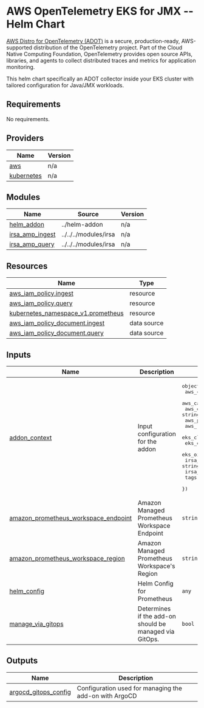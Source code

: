 # AWS OpenTelemetry EKS for JMX -- Helm Chart

[AWS Distro for OpenTelemetry (ADOT)](https://aws-otel.github.io/) is a secure,
production-ready, AWS-supported distribution of the OpenTelemetry project.
Part of the Cloud Native Computing Foundation, OpenTelemetry provides open
source APIs, libraries, and agents to collect distributed traces and metrics
for application monitoring.

This helm chart specifically an ADOT collector inside your EKS cluster with
tailored configuration for Java/JMX workloads.

<!--- BEGIN_TF_DOCS --->
## Requirements

No requirements.

## Providers

| Name | Version |
|------|---------|
| <a name="provider_aws"></a> [aws](#provider\_aws) | n/a |
| <a name="provider_kubernetes"></a> [kubernetes](#provider\_kubernetes) | n/a |

## Modules

| Name | Source | Version |
|------|--------|---------|
| <a name="module_helm_addon"></a> [helm\_addon](#module\_helm\_addon) | ../helm-addon | n/a |
| <a name="module_irsa_amp_ingest"></a> [irsa\_amp\_ingest](#module\_irsa\_amp\_ingest) | ../../../modules/irsa | n/a |
| <a name="module_irsa_amp_query"></a> [irsa\_amp\_query](#module\_irsa\_amp\_query) | ../../../modules/irsa | n/a |

## Resources

| Name | Type |
|------|------|
| [aws_iam_policy.ingest](https://registry.terraform.io/providers/hashicorp/aws/latest/docs/resources/iam_policy) | resource |
| [aws_iam_policy.query](https://registry.terraform.io/providers/hashicorp/aws/latest/docs/resources/iam_policy) | resource |
| [kubernetes_namespace_v1.prometheus](https://registry.terraform.io/providers/hashicorp/kubernetes/latest/docs/resources/namespace_v1) | resource |
| [aws_iam_policy_document.ingest](https://registry.terraform.io/providers/hashicorp/aws/latest/docs/data-sources/iam_policy_document) | data source |
| [aws_iam_policy_document.query](https://registry.terraform.io/providers/hashicorp/aws/latest/docs/data-sources/iam_policy_document) | data source |

## Inputs

| Name | Description | Type | Default | Required |
|------|-------------|------|---------|:--------:|
| <a name="input_addon_context"></a> [addon\_context](#input\_addon\_context) | Input configuration for the addon | <pre>object({<br>    aws_caller_identity_account_id = string<br>    aws_caller_identity_arn        = string<br>    aws_eks_cluster_endpoint       = string<br>    aws_partition_id               = string<br>    aws_region_name                = string<br>    eks_cluster_id                 = string<br>    eks_oidc_issuer_url            = string<br>    eks_oidc_provider_arn          = string<br>    irsa_iam_permissions_boundary  = string<br>    irsa_iam_role_path             = string<br>    tags                           = map(string)<br>  })</pre> | n/a | yes |
| <a name="input_amazon_prometheus_workspace_endpoint"></a> [amazon\_prometheus\_workspace\_endpoint](#input\_amazon\_prometheus\_workspace\_endpoint) | Amazon Managed Prometheus Workspace Endpoint | `string` | `null` | no |
| <a name="input_amazon_prometheus_workspace_region"></a> [amazon\_prometheus\_workspace\_region](#input\_amazon\_prometheus\_workspace\_region) | Amazon Managed Prometheus Workspace's Region | `string` | `null` | no |
| <a name="input_helm_config"></a> [helm\_config](#input\_helm\_config) | Helm Config for Prometheus | `any` | `{}` | no |
| <a name="input_manage_via_gitops"></a> [manage\_via\_gitops](#input\_manage\_via\_gitops) | Determines if the add-on should be managed via GitOps. | `bool` | `false` | no |

## Outputs

| Name | Description |
|------|-------------|
| <a name="output_argocd_gitops_config"></a> [argocd\_gitops\_config](#output\_argocd\_gitops\_config) | Configuration used for managing the add-on with ArgoCD |

<!--- END_TF_DOCS --->

